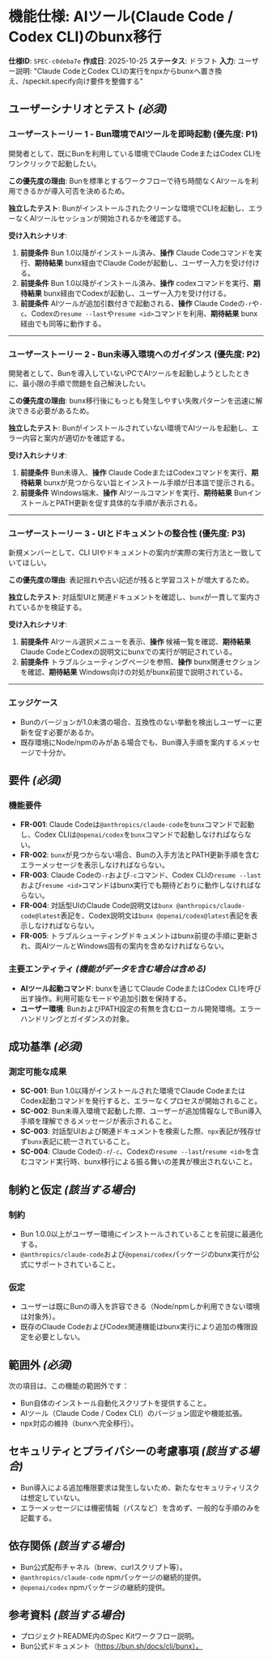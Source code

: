 # 機能仕様: AIツール(Claude Code / Codex CLI)のbunx移行

**仕様ID**: `SPEC-c0deba7e`
**作成日**: 2025-10-25
**ステータス**: ドラフト
**入力**: ユーザー説明: "Claude CodeとCodex CLIの実行をnpxからbunxへ置き換え、/speckit.specify向け要件を整備する"

## ユーザーシナリオとテスト *(必須)*

### ユーザーストーリー 1 - Bun環境でAIツールを即時起動 (優先度: P1)

開発者として、既にBunを利用している環境でClaude CodeまたはCodex CLIをワンクリックで起動したい。

**この優先度の理由**: Bunを標準とするワークフローで待ち時間なくAIツールを利用できるかが導入可否を決めるため。

**独立したテスト**: Bunがインストールされたクリーンな環境でCLIを起動し、エラーなくAIツールセッションが開始されるかを確認する。

**受け入れシナリオ**:

1. **前提条件** Bun 1.0以降がインストール済み、**操作** Claude Codeコマンドを実行、**期待結果** bunx経由でClaude Codeが起動し、ユーザー入力を受け付ける。
2. **前提条件** Bun 1.0以降がインストール済み、**操作** codexコマンドを実行、**期待結果** bunx経由でCodexが起動し、ユーザー入力を受け付ける。
3. **前提条件** AIツールが追加引数付きで起動される、**操作** Claude Codeの`-r`や`-c`、Codexの`resume --last`や`resume <id>`コマンドを利用、**期待結果** bunx経由でも同等に動作する。

---

### ユーザーストーリー 2 - Bun未導入環境へのガイダンス (優先度: P2)

開発者として、Bunを導入していないPCでAIツールを起動しようとしたときに、最小限の手順で問題を自己解決したい。

**この優先度の理由**: bunx移行後にもっとも発生しやすい失敗パターンを迅速に解決できる必要があるため。

**独立したテスト**: Bunがインストールされていない環境でAIツールを起動し、エラー内容と案内が適切かを確認する。

**受け入れシナリオ**:

1. **前提条件** Bun未導入、**操作** Claude CodeまたはCodexコマンドを実行、**期待結果** bunxが見つからない旨とインストール手順が日本語で提示される。
2. **前提条件** Windows端末、**操作** AIツールコマンドを実行、**期待結果** BunインストールとPATH更新を促す具体的な手順が表示される。

---

### ユーザーストーリー 3 - UIとドキュメントの整合性 (優先度: P3)

新規メンバーとして、CLI UIやドキュメントの案内が実際の実行方法と一致していてほしい。

**この優先度の理由**: 表記揺れや古い記述が残ると学習コストが増大するため。

**独立したテスト**: 対話型UIと関連ドキュメントを確認し、`bunx`が一貫して案内されているかを検証する。

**受け入れシナリオ**:

1. **前提条件** AIツール選択メニューを表示、**操作** 候補一覧を確認、**期待結果** Claude CodeとCodexの説明文にbunxでの実行が明記されている。
2. **前提条件** トラブルシューティングページを参照、**操作** bunx関連セクションを確認、**期待結果** Windows向けの対処がbunx前提で説明されている。

---

### エッジケース

- Bunのバージョンが1.0未満の場合、互換性のない挙動を検出しユーザーに更新を促す必要があるか。
- 既存環境にNode/npmのみがある場合でも、Bun導入手順を案内するメッセージで十分か。

## 要件 *(必須)*

### 機能要件

- **FR-001**: Claude Codeは`@anthropics/claude-code`を`bunx`コマンドで起動し、Codex CLIは`@openai/codex`を`bunx`コマンドで起動しなければならない。
- **FR-002**: `bunx`が見つからない場合、Bunの入手方法とPATH更新手順を含むエラーメッセージを表示しなければならない。
- **FR-003**: Claude Codeの`-r`および`-c`コマンド、Codex CLIの`resume --last`および`resume <id>`コマンドはbunx実行でも期待どおりに動作しなければならない。
- **FR-004**: 対話型UIのClaude Code説明文は`bunx @anthropics/claude-code@latest`表記を、Codex説明文は`bunx @openai/codex@latest`表記を表示しなければならない。
- **FR-005**: トラブルシューティングドキュメントはbunx前提の手順に更新され、両AIツールとWindows固有の案内を含めなければならない。

### 主要エンティティ *(機能がデータを含む場合は含める)*

- **AIツール起動コマンド**: bunxを通じてClaude CodeまたはCodex CLIを呼び出す操作。利用可能なモードや追加引数を保持する。
- **ユーザー環境**: BunおよびPATH設定の有無を含むローカル開発環境。エラーハンドリングとガイダンスの対象。

## 成功基準 *(必須)*

### 測定可能な成果

- **SC-001**: Bun 1.0以降がインストールされた環境でClaude CodeまたはCodex起動コマンドを発行すると、エラーなくプロセスが開始されること。
- **SC-002**: Bun未導入環境で起動した際、ユーザーが追加情報なしでBun導入手順を理解できるメッセージが表示されること。
- **SC-003**: 対話型UIおよび関連ドキュメントを検索した際、`npx`表記が残存せず`bunx`表記に統一されていること。
- **SC-004**: Claude Codeの`-r`/`-c`、Codexの`resume --last`/`resume <id>`を含むコマンド実行時、bunx移行による振る舞いの差異が検出されないこと。

## 制約と仮定 *(該当する場合)*

### 制約

- Bun 1.0.0以上がユーザー環境にインストールされていることを前提に最適化する。
- `@anthropics/claude-code`および`@openai/codex`パッケージのbunx実行が公式にサポートされていること。

### 仮定

- ユーザーは既にBunの導入を許容できる（Node/npmしか利用できない環境は対象外）。
- 既存のClaude CodeおよびCodex関連機能はbunx実行により追加の権限設定を必要としない。

## 範囲外 *(必須)*

次の項目は、この機能の範囲外です：

- Bun自体のインストール自動化スクリプトを提供すること。
- AIツール（Claude Code / Codex CLI）のバージョン固定や機能拡張。
- npx対応の維持（bunxへ完全移行）。

## セキュリティとプライバシーの考慮事項 *(該当する場合)*

- Bun導入による追加権限要求は発生しないため、新たなセキュリティリスクは想定していない。
- エラーメッセージには機密情報（パスなど）を含めず、一般的な手順のみを記載する。

## 依存関係 *(該当する場合)*

- Bun公式配布チャネル（brew、curlスクリプト等）。
- `@anthropics/claude-code` npmパッケージの継続的提供。
- `@openai/codex` npmパッケージの継続的提供。

## 参考資料 *(該当する場合)*

- プロジェクトREADME内のSpec Kitワークフロー説明。
- Bun公式ドキュメント（https://bun.sh/docs/cli/bunx）。
